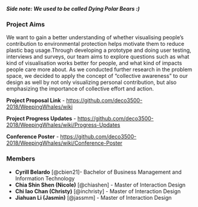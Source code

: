___Side note: We used to be called Dying Polar Bears :)___

### Project Aims
We want to gain a better understanding of whether visualising people’s contribution to environmental protection helps motivate them to reduce plastic bag usage.Through developing a prototype and doing user testing, interviews and surveys, our team aims to explore questions such as what kind of visualisation works better for people, and what kind of impacts people care more about. 
As we conducted further research in the problem space, we decided to apply the concept of “collective awareness” to our design as well by not only visualizing personal contribution, but also emphasizing the importance of collective effort and action.

**Project Proposal Link** - https://github.com/deco3500-2018/WeepingWhales/wiki

**Project Progress Updates** - https://github.com/deco3500-2018/WeepingWhales/wiki/Progress-Updates

**Conference Poster** - https://github.com/deco3500-2018/WeepingWhales/wiki/Conference-Poster

### Members
* **Cyrill Belardo** [@cbien21]- Bachelor of Business Management and Information Technology
* **Chia Shin Shen (Nicole)** [@chiashen] - Master of Interaction Design
* **Chi Iao Chan (Christy)** [@inchristy] - Master of Interaction Design
* **Jiahuan Li (Jasmin)** [@jassmm] - Master of Interaction Design


